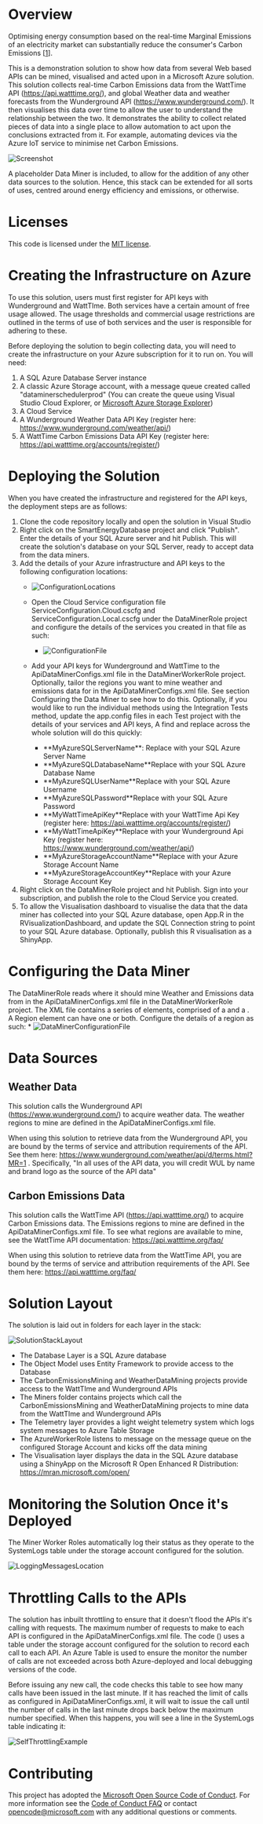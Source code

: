 # Overview
Optimising energy consumption based on the real-time Marginal Emissions of an electricity market can substantially reduce the consumer's Carbon Emissions [[1](http://ieeexplore.ieee.org/document/6128960/?reload=true)]. 

This is a demonstration solution to show how data from several Web based APIs can be mined, visualised and acted upon in a Microsoft Azure solution. This solution collects real-time Carbon Emissions data from the WattTime API (https://api.watttime.org/), and global Weather data and weather forecasts from the Wunderground API (https://www.wunderground.com/). It then visualises this data over time to allow the user to understand the relationship between the two. It demonstrates the ability to collect related pieces of data into a single place to allow automation to act upon the conclusions extracted from it. For example, automating devices via the Azure IoT service to minimise net Carbon Emissions. 

![Screenshot](Images\MainScreenshot.png)



A placeholder Data Miner is included, to allow for the addition of any other data sources to the solution. Hence, this stack can be extended for all sorts of uses, centred around energy efficiency and emissions, or otherwise. 

# Licenses
This code is licensed under the [MIT license](LICENSE.TXT).

# Creating the Infrastructure on Azure
To use this solution, users must first register for API keys with Wunderground and WattTIme. Both services have a certain amount of free usage allowed. The usage thresholds and commercial usage restrictions are outlined in the terms of use of both services and the user is responsible for adhering to these. 

Before deploying the solution to begin collecting data, you will need to create the infrastructure on your Azure subscription for it to run on. You will need:
1. A SQL Azure Database Server instance
2. A classic Azure Storage account, with a message queue created called "dataminerschedulerprod" (You  can create the queue using Visual Studio Cloud Explorer, or [Microsoft Azure Storage Explorer](http://storageexplorer.com/))
3. A Cloud Service
4. A Wunderground Weather Data API Key (register here: https://www.wunderground.com/weather/api/)
5. A WattTime Carbon Emissions Data API Key (register here: https://api.watttime.org/accounts/register/)

# Deploying the Solution
When you have created the infrastructure and registered for the API keys, the deployment steps are as follows:
1. Clone the code repository locally and open the solution in Visual Studio
2. Right click on the SmartEnergyDatabase project and click "Publish". Enter the details of your SQL Azure server and hit Publish. This will create the solution's database on your SQL Server, ready to accept data from the data miners. 
3. Add the details of your Azure infrastructure and API keys to the following configuration locations: 
	* ![ConfigurationLocations](Images\ConfigurationLocations.png)
		
	* Open the Cloud Service configuration file ServiceConfiguration.Cloud.cscfg and ServiceConfiguration.Local.cscfg under the DataMinerRole project and configure the details of the services you created in that file as such: 
		* ![ConfigurationFile](Images\ConfigurationFiles.png)
		
	* Add your API keys for Wunderground and WattTime to the ApiDataMinerConfigs.xml file in the DataMinerWorkerRole project. Optionally, tailor the regions you want to mine weather and emissions data for in the ApiDataMinerConfigs.xml file. See section Configuring the Data Miner to see how to do this.
	Optionally, if you would like to run the individual methods using the Integration Tests method, update the app.config files in each Test project with the details of your services and API keys, A find and replace across the whole solution will do this quickly:
		* \*\*MyAzureSQLServerName\*\*: Replace with your SQL Azure Server Name
		* \*\*MyAzureSQLDatabaseName\*\*Replace with your SQL Azure Database Name
		* \*\*MyAzureSQLUserName\*\*Replace with your SQL Azure Username
		* \*\*MyAzureSQLPassword\*\*Replace with your SQL Azure Password
		* \*\*MyWattTimeApiKey\*\*Replace with your WattTime Api Key  (register here: https://api.watttime.org/accounts/register/)
		* \*\*MyWattTimeApiKey\*\*Replace with your Wunderground Api Key  (register here: https://www.wunderground.com/weather/api/)
		* \*\*MyAzureStorageAccountName\*\*Replace with your Azure Storage Account Name
		* \*\*MyAzureStorageAccountKey\*\*Replace with your Azure Storage Account Key
4. Right click on the DataMinerRole project and hit Publish. Sign into your subscription, and publish the role to the Cloud Service you created. 
5. To allow the Visualisation dashboard to visualise the data that the data miner has collected into your SQL Azure database, open App.R in the RVisualizationDashboard, and update the SQL Connection string to point to your SQL Azure database. Optionally, publish this R visualisation as a ShinyApp. 

# Configuring the Data Miner
The DataMinerRole reads where it should mine Weather and Emissions data from in the ApiDataMinerConfigs.xml file in the DataMinerWorkerRole project. The XML file contains a series of <Region> elements, comprised of a <EmissionsMiningRegion> and a <WeatherMiningRegion>. A Region element can have one or both. Configure the details  of a region as such: 
	* ![DataMinerConfigurationFile](Images\DataMinerConfigFile.png)
	

# Data Sources
## Weather Data
This solution calls the Wunderground API (https://www.wunderground.com/) to acquire weather data. The weather regions to mine are defined in the ApiDataMinerConfigs.xml file. 

When using this solution to retrieve data from the Wunderground API, you are bound by the terms of service and attribution requirements of the API. See them here: https://www.wunderground.com/weather/api/d/terms.html?MR=1 . Specifically, "In all uses of the API data, you will credit WUL by name and brand logo as the source of the API data"

## Carbon Emissions Data
This solution calls the WattTime API (https://api.watttime.org/) to acquire Carbon Emissions data. The Emissions regions to mine are defined in the ApiDataMinerConfigs.xml file. To see what regions are available to mine, see the WattTime API documentation: https://api.watttime.org/faq/

When using this solution to retrieve data from the WattTime API, you are bound by the terms of service and attribution requirements of the API. See them here: https://api.watttime.org/faq/

# Solution Layout
The solution is laid out in folders for each layer in the stack: 

![SolutionStackLayout](Images\SolutionStackLayout.png)


* The Database Layer is a SQL Azure database
* The Object Model uses Entity Framework to provide access to the Database
* The CarbonEmissionsMining and WeatherDataMining projects provide access to the WattTIme and Wunderground APIs
* The Miners folder contains projects which call the CarbonEmissionsMining and WeatherDataMining projects to mine data from the WattTIme and Wunderground APIs
* The Telemetry layer provides a light weight telemetry system which logs system messages to Azure Table Storage
* The AzureWorkerRole listens to message on the message queue on the configured Storage Account and kicks off the data mining 
* The Visualisation layer displays the data in the SQL Azure database using a ShinyApp on the Microsoft R Open Enhanced R Distribution: https://mran.microsoft.com/open/
	

# Monitoring the Solution Once it's Deployed
The Miner Worker Roles automatically log their status as they operate to the SystemLogs table under the storage account configured for the solution. 

![LoggingMessagesLocation](Images\LoggingMessagesLocation.png)



# Throttling Calls to the APIs
The solution has inbuilt throttling to ensure that it doesn't flood the APIs it's calling with requests. The maximum number of requests to make to each API is configured in the ApiDataMinerConfigs.xml file. The code () uses a table under the storage account configured for the solution to record each call to each API. An Azure Table is used to ensure the monitor the number of calls are not exceeded across both Azure-deployed and local debugging versions of the code. 

Before issuing any new call, the code checks this table to see how many calls have been issued in the last minute. If it has reached the limit of calls as configured in ApiDataMinerConfigs.xml, it will wait to issue the call until the number of calls in the last minute drops back below the maximum number specified. When this happens, you will see a line in the SystemLogs table indicating it: 

![SelfThrottlingExample](Images\SelfThrottlingExample.png)



# Contributing
This project has adopted the [Microsoft Open Source Code of Conduct](https://opensource.microsoft.com/codeofconduct/). For more information see the [Code of Conduct FAQ](https://opensource.microsoft.com/codeofconduct/faq/) or contact [opencode@microsoft.com](mailto:opencode@microsoft.com) with any additional questions or comments.
